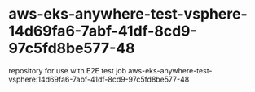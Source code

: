 # aws-eks-anywhere-test-vsphere-14d69fa6-7abf-41df-8cd9-97c5fd8be577-48
repository for use with E2E test job aws-eks-anywhere-test-vsphere:14d69fa6-7abf-41df-8cd9-97c5fd8be577-48
